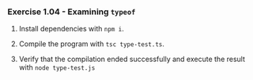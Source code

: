 ### Exercise 1.04 - Examining `typeof`

1. Install dependencies with `npm i`.

2. Compile the program with `tsc type-test.ts`.

3. Verify that the compilation ended successfully and execute the result with `node type-test.js`
